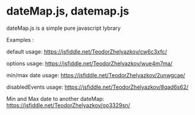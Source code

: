 # dateMap.js, datemap.js
dateMap.js is a simple pure javascript lybrary 

			
		
			
			
			
 
Examples : 

  default usage:
    https://jsfiddle.net/TeodorZhelyazkov/cw6c3xfc/


  options usage:
    https://jsfiddle.net/TeodorZhelyazkov/wue4m7ma/
    
  min/max date usage:
    https://jsfiddle.net/TeodorZhelyazkov/2unwgcae/
    
  disabledEvents usage:
    https://jsfiddle.net/TeodorZhelyazkov/8qad6s62/
  
  Min and Max date to another dateMap:
    https://jsfiddle.net/TeodorZhelyazkov/oo3329sn/
